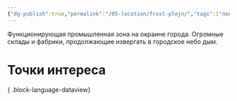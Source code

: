 ```yaml
---
{"dg-publish":true,"permalink":"/05-location/frost-plejn/","tags":["локация/район"]}
---
```


Функционирующая промышленная зона на окраине города. Огромные склады и фабрики, продолжающие извергать в городское небо дым.
# Точки интереса

{ .block-language-dataview}